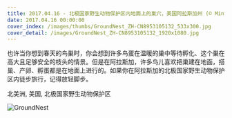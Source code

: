 ```yaml
---
title: 2017.04.16 - 北极国家野生动物保护区内地面上的巢穴，美国阿拉斯加州 (© Mint Images/Offset)
date: 2017.04.16 00:00:00
cover_index: /images/thumbs/GroundNest_ZH-CN8953105132_533x300.jpg
cover_detail: /images/GroundNest_ZH-CN8953105132_1920x1080.jpg
---
```


也许当你想到春天的鸟巢时，你会想到许多鸟蛋在温暖的巢中等待孵化、这个巢在高大且足够安全的枝头的情景。但是在阿拉斯加，许多鸟儿喜欢把巢建在地面，搭巢、产卵、孵蛋都是在地面上进行的。如果你在阿拉斯加的北极国家野生动物保护区内徒步旅行，记得放轻脚步。

北美洲, 美国, 北极国家野生动物保护区

![GroundNest](/images/GroundNest_ZH-CN8953105132_1920x1080.jpg)
